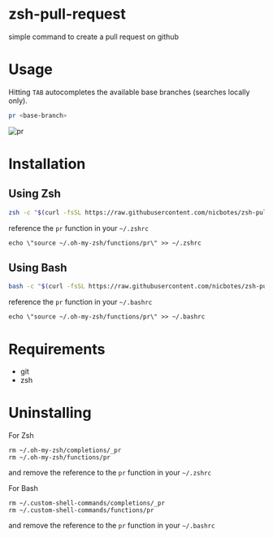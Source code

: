 # zsh-pull-request
simple command to create a pull request on github

# Usage

Hitting `TAB` autocompletes the available base branches (searches locally only).

```bash
pr <base-branch>
```

![pr](https://user-images.githubusercontent.com/3964065/43251340-ed89d10e-90bf-11e8-98b8-e456fe497e78.gif)

# Installation

## Using Zsh

```bash
zsh -c "$(curl -fsSL https://raw.githubusercontent.com/nicbotes/zsh-pull-request/master/install.sh)"
```
reference the `pr` function in your `~/.zshrc`

```
echo \"source ~/.oh-my-zsh/functions/pr\" >> ~/.zshrc
```

## Using Bash

```bash
bash -c "$(curl -fsSL https://raw.githubusercontent.com/nicbotes/zsh-pull-request/master/bash-install.sh)"
```
reference the `pr` function in your `~/.bashrc`

```
echo \"source ~/.oh-my-zsh/functions/pr\" >> ~/.bashrc
```

# Requirements

- git
- zsh

# Uninstalling

For Zsh
```
rm ~/.oh-my-zsh/completions/_pr
rm ~/.oh-my-zsh/functions/pr
```

and remove the reference to the `pr` function in your `~/.zshrc`

For Bash
```
rm ~/.custom-shell-commands/completions/_pr
rm ~/.custom-shell-commands/functions/pr
```

and remove the reference to the `pr` function in your `~/.bashrc`
